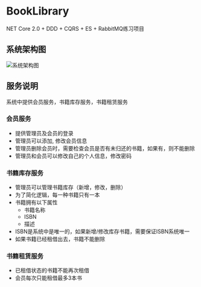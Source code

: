 # BookLibrary
NET Core 2.0 + DDD + CQRS + ES + RabbitMQ练习项目

## 系统架构图
![系统架构图](https://github.com/lamondlu/BookLibrary/blob/master/Documents/Architecture/20171016161843.png)

## 服务说明
系统中提供会员服务，书籍库存服务，书籍租赁服务

### 会员服务
* 提供管理员及会员的登录
* 管理员可以添加, 修改会员信息
* 管理员删除会员时，需要检查会员是否有未归还的书籍，如果有，则不能删除
* 管理员和会员可以修改自己的个人信息，修改密码

### 书籍库存服务
* 管理员可以管理书籍库存（新增，修改，删除）
* 为了简化逻辑，每一种书籍只有一本
* 书籍拥有以下属性
    *    书籍名称
    *    ISBN
    *    描述
* ISBN是系统中是唯一的，如果新增/修改库存书籍，需要保证ISBN系统唯一
* 如果书籍已经租借出去，书籍不能删除
  
### 书籍租赁服务
* 已租借状态的书籍不能再次租借
* 会员每次只能租借最多3本书
